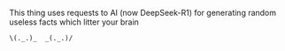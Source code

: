 This thing uses requests to AI (now DeepSeek-R1) for generating random useless facts which litter your brain

```
\(._.)_  _(._.)/
